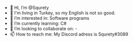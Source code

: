 - 👋 Hi, I’m @Squrety
- 🌿 I'm living in Turkey, so my English is not so good.
- 👀 I’m interested in: Software programs
- 🌱 I’m currently learning: C#
- 💞️ I’m looking to collaborate on: -
- 📫 How to reach me: My Discord adress is Squrety#3089

<!---
Squrety/Squrety is a ✨ special ✨ repository because its `README.md` (this file) appears on your GitHub profile.
You can click the Preview link to take a look at your changes.
--->
